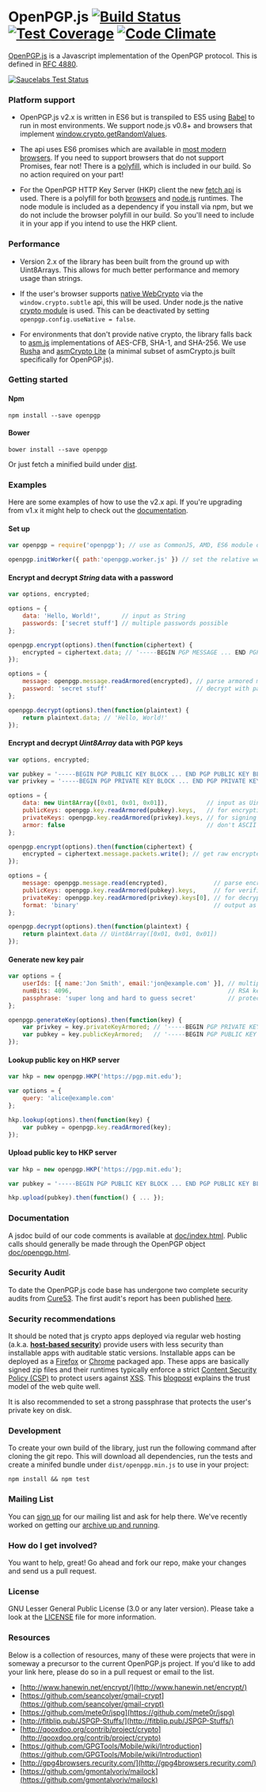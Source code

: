 OpenPGP.js [![Build Status](https://travis-ci.org/openpgpjs/openpgpjs.svg?branch=master)](https://travis-ci.org/openpgpjs/openpgpjs) [![Test Coverage](https://codeclimate.com/github/openpgpjs/openpgpjs/badges/coverage.svg)](https://codeclimate.com/github/openpgpjs/openpgpjs/coverage) [![Code Climate](https://codeclimate.com/github/openpgpjs/openpgpjs/badges/gpa.svg)](https://codeclimate.com/github/openpgpjs/openpgpjs)
==========

[OpenPGP.js](http://openpgpjs.org/) is a Javascript implementation of the OpenPGP protocol. This is defined in [RFC 4880](http://tools.ietf.org/html/rfc4880).

[![Saucelabs Test Status](https://saucelabs.com/browser-matrix/openpgpjs.svg)](https://saucelabs.com/u/openpgpjs)


### Platform support

* OpenPGP.js v2.x is written in ES6 but is transpiled to ES5 using [Babel](https://babeljs.io/) to run in most environments. We support node.js v0.8+ and browsers that implement [window.crypto.getRandomValues](http://caniuse.com/#feat=getrandomvalues).

* The api uses ES6 promises which are available in [most modern browsers](http://caniuse.com/#feat=promises). If you need to support browsers that do not support Promises, fear not! There is a [polyfill](https://github.com/jakearchibald/es6-promise), which is included in our build. So no action required on your part!

* For the OpenPGP HTTP Key Server (HKP) client the new [fetch api](http://caniuse.com/#feat=fetch) is used. There is a polyfill for both [browsers](https://github.com/github/fetch) and [node.js](https://github.com/bitinn/node-fetch) runtimes. The node module is included as a dependency if you install via npm, but we do not include the browser polyfill in our build. So you'll need to include it in your app if you intend to use the HKP client.


### Performance

* Version 2.x of the library has been built from the ground up with Uint8Arrays. This allows for much better performance and memory usage than strings.

* If the user's browser supports [native WebCrypto](http://caniuse.com/#feat=cryptography) via the `window.crypto.subtle` api, this will be used. Under node.js the native [crypto module](https://nodejs.org/api/crypto.html#crypto_crypto) is used. This can be deactivated by setting `openpgp.config.useNative = false`.

* For environments that don't provide native crypto, the library falls back to [asm.js](http://caniuse.com/#feat=asmjs) implementations of AES-CFB, SHA-1, and SHA-256. We use [Rusha](https://github.com/srijs/rusha) and [asmCrypto Lite](https://github.com/openpgpjs/asmcrypto-lite) (a minimal subset of asmCrypto.js built specifically for OpenPGP.js).


### Getting started

#### Npm

    npm install --save openpgp

#### Bower

    bower install --save openpgp

Or just fetch a minified build under [dist](https://github.com/openpgpjs/openpgpjs/tree/master/dist).


### Examples

Here are some examples of how to use the v2.x api. If you're upgrading from v1.x it might help to check out the [documentation](https://github.com/openpgpjs/openpgpjs#documentation).

#### Set up

```js
var openpgp = require('openpgp'); // use as CommonJS, AMD, ES6 module or via window.openpgp

openpgp.initWorker({ path:'openpgp.worker.js' }) // set the relative web worker path
```

#### Encrypt and decrypt *String* data with a password

```js
var options, encrypted;

options = {
    data: 'Hello, World!',      // input as String
    passwords: ['secret stuff'] // multiple passwords possible
};

openpgp.encrypt(options).then(function(ciphertext) {
    encrypted = ciphertext.data; // '-----BEGIN PGP MESSAGE ... END PGP MESSAGE-----'
});
```

```js
options = {
    message: openpgp.message.readArmored(encrypted), // parse armored message
    password: 'secret stuff'                         // decrypt with password
};

openpgp.decrypt(options).then(function(plaintext) {
    return plaintext.data; // 'Hello, World!'
});
```

#### Encrypt and decrypt *Uint8Array* data with PGP keys

```js
var options, encrypted;

var pubkey = '-----BEGIN PGP PUBLIC KEY BLOCK ... END PGP PUBLIC KEY BLOCK-----';
var privkey = '-----BEGIN PGP PRIVATE KEY BLOCK ... END PGP PRIVATE KEY BLOCK-----';

options = {
    data: new Uint8Array([0x01, 0x01, 0x01]),           // input as Uint8Array
    publicKeys: openpgp.key.readArmored(pubkey).keys,   // for encryption
    privateKeys: openpgp.key.readArmored(privkey).keys, // for signing (optional)
    armor: false                                        // don't ASCII armor
};

openpgp.encrypt(options).then(function(ciphertext) {
    encrypted = ciphertext.message.packets.write(); // get raw encrypted packets as Uint8Array
});
```

```js
options = {
    message: openpgp.message.read(encrypted),             // parse encrypted bytes
    publicKeys: openpgp.key.readArmored(pubkey).keys,     // for verification (optional)
    privateKey: openpgp.key.readArmored(privkey).keys[0], // for decryption
    format: 'binary'                                      // output as Uint8Array
};

openpgp.decrypt(options).then(function(plaintext) {
    return plaintext.data // Uint8Array([0x01, 0x01, 0x01])
});
```

#### Generate new key pair

```js
var options = {
    userIds: [{ name:'Jon Smith', email:'jon@example.com' }], // multiple user IDs
    numBits: 4096,                                            // RSA key size
    passphrase: 'super long and hard to guess secret'         // protects the private key
};

openpgp.generateKey(options).then(function(key) {
    var privkey = key.privateKeyArmored; // '-----BEGIN PGP PRIVATE KEY BLOCK ... '
    var pubkey = key.publicKeyArmored;   // '-----BEGIN PGP PUBLIC KEY BLOCK ... '
});
```

#### Lookup public key on HKP server

```js
var hkp = new openpgp.HKP('https://pgp.mit.edu');

var options = {
    query: 'alice@example.com'
};

hkp.lookup(options).then(function(key) {
    var pubkey = openpgp.key.readArmored(key);
});
```

#### Upload public key to HKP server

```js
var hkp = new openpgp.HKP('https://pgp.mit.edu');

var pubkey = '-----BEGIN PGP PUBLIC KEY BLOCK ... END PGP PUBLIC KEY BLOCK-----';

hkp.upload(pubkey).then(function() { ... });
```

### Documentation

A jsdoc build of our code comments is available at [doc/index.html](http://openpgpjs.org/openpgpjs/doc/index.html). Public calls should generally be made through the OpenPGP object [doc/openpgp.html](http://openpgpjs.org/openpgpjs/doc/module-openpgp.html).

### Security Audit

To date the OpenPGP.js code base has undergone two complete security audits from [Cure53](https://cure53.de). The first audit's report has been published [here](https://github.com/openpgpjs/openpgpjs/wiki/Cure53-security-audit).

### Security recommendations

It should be noted that js crypto apps deployed via regular web hosting (a.k.a. [**host-based security**](https://www.schneier.com/blog/archives/2012/08/cryptocat.html)) provide users with less security than installable apps with auditable static versions. Installable apps can be deployed as a [Firefox](https://developer.mozilla.org/en-US/Marketplace/Options/Packaged_apps) or [Chrome](https://developer.chrome.com/apps/about_apps.html) packaged app. These apps are basically signed zip files and their runtimes typically enforce a strict [Content Security Policy (CSP)](http://www.html5rocks.com/en/tutorials/security/content-security-policy/) to protect users against [XSS](https://en.wikipedia.org/wiki/Cross-site_scripting). This [blogpost](https://tankredhase.com/2014/04/13/heartbleed-and-javascript-crypto/) explains the trust model of the web quite well.

It is also recommended to set a strong passphrase that protects the user's private key on disk.

### Development

To create your own build of the library, just run the following command after cloning the git repo. This will download all dependencies, run the tests and create a minifed bundle under `dist/openpgp.min.js` to use in your project:

    npm install && npm test

### Mailing List

You can [sign up](http://list.openpgpjs.org/) for our mailing list and ask for help there.  We've recently worked on getting our [archive up and running](http://www.mail-archive.com/list@openpgpjs.org/).

### How do I get involved?

You want to help, great! Go ahead and fork our repo, make your changes and send us a pull request.

### License

GNU Lesser General Public License (3.0 or any later version). Please take a look at the [LICENSE](LICENSE) file for more information.

### Resources

Below is a collection of resources, many of these were projects that were in someway a precursor to the current OpenPGP.js project. If you'd like to add your link here, please do so in a pull request or email to the list.

* [http://www.hanewin.net/encrypt/](http://www.hanewin.net/encrypt/)
* [https://github.com/seancolyer/gmail-crypt](https://github.com/seancolyer/gmail-crypt)
* [https://github.com/mete0r/jspg](https://github.com/mete0r/jspg)
* [http://fitblip.pub/JSPGP-Stuffs/](http://fitblip.pub/JSPGP-Stuffs/)
* [http://qooxdoo.org/contrib/project/crypto](http://qooxdoo.org/contrib/project/crypto)
* [https://github.com/GPGTools/Mobile/wiki/Introduction](https://github.com/GPGTools/Mobile/wiki/Introduction)
* [http://gpg4browsers.recurity.com/](http://gpg4browsers.recurity.com/)
* [https://github.com/gmontalvoriv/mailock](https://github.com/gmontalvoriv/mailock)
